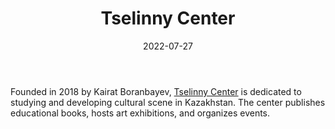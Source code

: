 ﻿---
title: "Tselinny Center"
linkTitle: "Tselinny Center"
contributor: ["Aizada Arystanbek"]
date: 2022-07-27
countries: ["Kazakhstan"]
category: ["Local NGO"]
tags: ["general NGO", "culture", "art", "research center"]
date_start: [2018]
date_end: []
data_type: ["qualitative", "discourse", "art"] 
language: ["Russian", "Kazakh"]
description: 
  Tselinny Center is dedicated to studying and developing cultural scene in Kazakhstan.
---

Founded in 2018 by Kairat Boranbayev, [Tselinny Center](http://tselinny.org/) is dedicated to studying and developing cultural scene in Kazakhstan. The center publishes educational books, hosts art exhibitions, and organizes events. 
